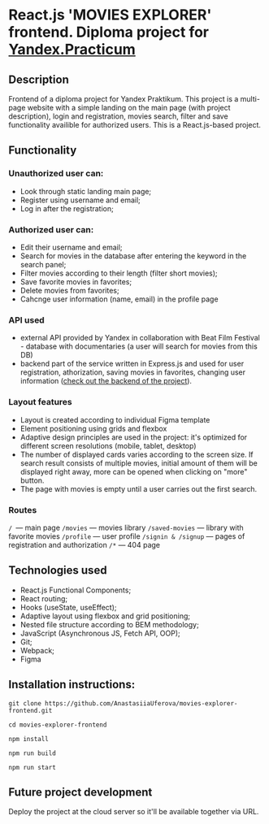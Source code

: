 # React.js 'MOVIES EXPLORER' frontend. Diploma project for [Yandex.Practicum](https://practicum.com)

## Description

Frontend of a diploma project for Yandex Praktikum. This project is a multi-page website with a simple landing on the main page (with project description), login and registration, movies search, filter and save functionality availible for authorized users. This is a React.js-based project.

## Functionality

### Unauthorized user can:

* Look through static landing main page;
* Register using username and email;
* Log in after the registration;

### Authorized user can:

 * Edit their username and email;
*  Search for movies in the database after entering the keyword in the search panel;
*  Filter movies according to their length (filter short movies);
*  Save favorite movies in favorites;
*  Delete movies from favorites;
*  Cahcnge user information (name, email) in the profile page

### API used

* external API provided by Yandex in collaboration with Beat Film Festival - database with documentaries (a user will search for movies from this DB)
* backend part of the service written in Express.js and used for user registration, athorization, saving movies in favorites, changing user information ([check out the backend of the project](https://github.com/AnastasiiaUferova/movies-explorer-api)).

### Layout features

* Layout is created according to individual Figma template
* Element positioning using grids and flexbox
* Adaptive design principles are used in the project: it's optimized for different screen resolutions (mobile, tablet, desktop)
* The number of displayed cards varies according to the screen size. If search result consists of multiple movies, initial amount of them will be displayed right away, more can be opened when clicking on "more" button.
* The page with movies is empty until a user carries out the first search. 

### Routes
```/ ```— main page
```/movies``` — movies library
```/saved-movies``` — library with favorite movies
```/profile``` — user profile
```/signin & /signup``` — pages of registration and authorization
```/*``` — 404 page

## Technologies used

* React.js Functional Components;
* React routing;
* Hooks (useState, useEffect);
* Adaptive layout using flexbox and grid positioning;
* Nested file structure according to BEM methodology;
* JavaScript (Asynchronous JS, Fetch API, OOP);
* Git;
* Webpack;
* Figma


## Installation instructions:

```
git clone https://github.com/AnastasiiaUferova/movies-explorer-frontend.git

cd movies-explorer-frontend

npm install 

npm run build

npm run start
```

## Future project development
Deploy the project at the cloud server so it'll be available together via URL.
